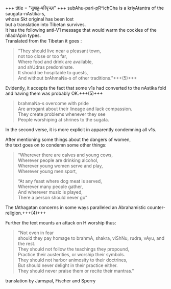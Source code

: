 +++
title = "सुबाहु-परिपृच्छा"
+++
subAhu-pari-pR^ichCha is a kriyAtantra of the saugata-nAstika-s,  
whose Skt original has been lost  
but a translation into Tibetan survives.  
It has the following anti-V1 message that would warm the cockles of the nIladrApin types.  
Translated from the Tibetan it goes :

> “They should live near a pleasant town,  
not too close or too far,  
Where food and drink are available,  
and shUdras predominate.  
It should be hospitable to guests,  
And without brAhmaNa-s of other traditions."+++(5)+++

Evidently, it accepts the fact that some v1s had converted to the nAstika fold and having them was probably OK.+++(5)+++

> brahmaNa-s overcome with pride  
Are arrogant about their lineage and lack compassion.  
They create problems whenever they see  
People worshiping at shrines to the sugata.

In the second verse, it is more explicit in apparently condemning all v1s.

After mentioning some things about the dangers of women,  
the text goes on to condemn some other things:

> “Wherever there are calves and young cows,  
Wherever people are drinking alcohol,  
Wherever young women serve and play,  
Wherever young men sport,  
> 
> “At any feast where dog meat is served,  
Wherever many people gather,  
And wherever music is played,  
There a person should never go"

The tAthagatan concerns in some ways paralleled an Abrahamistic counter-religion.+++(4)+++

Further the text mounts an attack on H worship thus:

> "Not even in fear  
> should they pay homage to
brahmA, shakra, viShNu, rudra, vAyu, and the rest.  
They should not follow the teachings they propound,  
Practice their austerities, or worship their symbols.  
They should not harbor animosity to their doctrines,  
But should never delight in their practice either.  
They should never praise them or recite their mantras."

translation by Jamspal, Fischer and Sperry